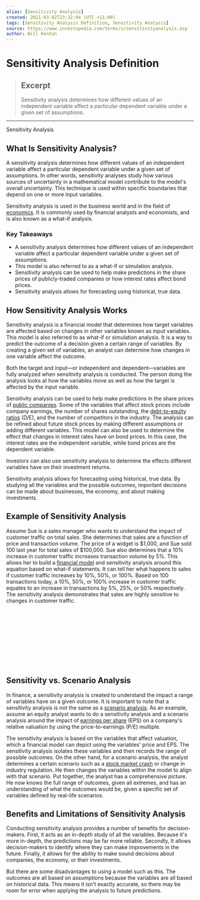 ```yaml
---
alias: [Sensitivity Analysis]
created: 2021-03-02T23:32:04 (UTC +11:00)
tags: [Sensitivity Analysis Definition, Sensitivity Analysis]
source: https://www.investopedia.com/terms/s/sensitivityanalysis.asp
author: Will Kenton
---
```


# Sensitivity Analysis Definition

> ## Excerpt
> Sensitivity analysis determines how different values of an independent variable affect a particular dependent variable under a given set of assumptions.

---

Sensitivity Analysis
## What Is Sensitivity Analysis?

A sensitivity analysis determines how different values of an independent variable affect a particular dependent variable under a given set of assumptions. In other words, sensitivity analyses study how various sources of uncertainty in a mathematical model contribute to the model's overall uncertainty. This technique is used within specific boundaries that depend on one or more input variables.

Sensitivity analysis is used in the business world and in the field of [economics](https://www.investopedia.com/terms/e/economics.asp). It is commonly used by financial analysts and economists, and is also known as a what-if analysis.

### Key Takeaways

-   A sensitivity analysis determines how different values of an independent variable affect a particular dependent variable under a given set of assumptions.
-   This model is also referred to as a what-if or simulation analysis.
-   Sensitivity analysis can be used to help make predictions in the share prices of publicly-traded companies or how interest rates affect bond prices.
-   Sensitivity analysis allows for forecasting using historical, true data.

## How Sensitivity Analysis Works

Sensitivity analysis is a financial model that determines how target variables are affected based on changes in other variables known as input variables. This model is also referred to as what-if or simulation analysis. It is a way to predict the outcome of a decision given a certain range of variables. By creating a given set of variables, an analyst can determine how changes in one variable affect the outcome.

Both the target and input—or independent and dependent—variables are fully analyzed when sensitivity analysis is conducted. The person doing the analysis looks at how the variables move as well as how the target is affected by the input variable.

Sensitivity analysis can be used to help make predictions in the share prices of [public companies](https://www.investopedia.com/terms/p/publiccompany.asp). Some of the variables that affect stock prices include company earnings, the number of shares outstanding, the [debt-to-equity ratios](https://www.investopedia.com/terms/d/debtequityratio.asp) (D/E), and the number of competitors in the industry. The analysis can be refined about future stock prices by making different assumptions or adding different variables. This model can also be used to determine the effect that changes in interest rates have on bond prices. In this case, the interest rates are the independent variable, while bond prices are the dependent variable.

Investors can also use sensitivity analysis to determine the effects different variables have on their investment returns.

Sensitivity analysis allows for forecasting using historical, true data. By studying all the variables and the possible outcomes, important decisions can be made about businesses, the economy, and about making investments.

## Example of Sensitivity Analysis

Assume Sue is a sales manager who wants to understand the impact of customer traffic on total sales. She determines that sales are a function of price and transaction volume. The price of a widget is $1,000, and Sue sold 100 last year for total sales of $100,000. Sue also determines that a 10% increase in customer traffic increases transaction volume by 5%. This allows her to build a [financial model](https://www.investopedia.com/terms/f/financialmodeling.asp) and sensitivity analysis around this equation based on what-if statements. It can tell her what happens to sales if customer traffic increases by 10%, 50%, or 100%. Based on 100 transactions today, a 10%, 50%, or 100% increase in customer traffic equates to an increase in transactions by 5%, 25%, or 50% respectively. The sensitivity analysis demonstrates that sales are highly sensitive to changes in customer traffic.

<iframe id="mntl-sc-block-iframe__uri_1-0" data-src="https://www.youtube.com/embed/BIjw09F0gD0" frameborder="0" allowfullscreen="false"></iframe>

## Sensitivity vs. Scenario Analysis

In finance, a sensitivity analysis is created to understand the impact a range of variables have on a given outcome. It is important to note that a sensitivity analysis is not the same as a [scenario analysis](https://www.investopedia.com/terms/s/scenario_analysis.asp). As an example, assume an equity analyst wants to do a sensitivity analysis and a scenario analysis around the impact of [earnings per share](https://www.investopedia.com/terms/e/eps.asp) (EPS) on a company's relative valuation by using the price-to-earnings (P/E) multiple.

The sensitivity analysis is based on the variables that affect valuation, which a financial model can depict using the variables' price and EPS. The sensitivity analysis isolates these variables and then records the range of possible outcomes. On the other hand, for a scenario analysis, the analyst determines a certain scenario such as a [stock market crash](https://www.investopedia.com/terms/s/stock-market-crash.asp) or change in industry regulation. He then changes the variables within the model to align with that scenario. Put together, the analyst has a comprehensive picture. He now knows the full range of outcomes, given all extremes, and has an understanding of what the outcomes would be, given a specific set of variables defined by real-life scenarios.

## Benefits and Limitations of Sensitivity Analysis

Conducting sensitivity analysis provides a number of benefits for decision-makers. First, it acts as an in-depth study of all the variables. Because it's more in-depth, the predictions may be far more reliable. Secondly, It allows decision-makers to identify where they can make improvements in the future. Finally, it allows for the ability to make sound decisions about companies, the economy, or their investments.

But there are some disadvantages to using a model such as this. The outcomes are all based on assumptions because the variables are all based on historical data. This means it isn't exactly accurate, so there may be room for error when applying the analysis to future predictions.
